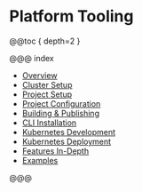# Platform Tooling

@@toc { depth=2 }

@@@ index

* [Overview](overview.md)
* [Cluster Setup](cluster-setup.md)
* [Project Setup](project-setup.md)
* [Project Configuration](project-configuration.md)
* [Building & Publishing](building.md)
* [CLI Installation](cli-installation.md)
* [Kubernetes Development](kubernetes-development.md)
* [Kubernetes Deployment](kubernetes-deployment.md)
* [Features In-Depth](features.md)
* [Examples](examples.md)

@@@
